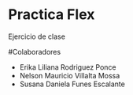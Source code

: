 # Practica Flex

Ejercicio de clase

#Colaboradores
- Erika Liliana Rodriguez Ponce
- Nelson Mauricio Villalta Mossa
- Susana Daniela Funes Escalante
